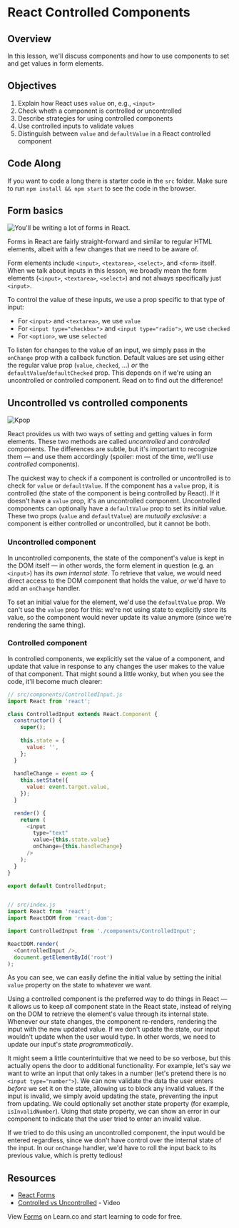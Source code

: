 # React Controlled Components

## Overview 

In this lesson, we'll discuss components and how to use components to set and get values in form elements. 

## Objectives
1. Explain how React uses `value` on, e.g., `<input>`
2. Check wheth a component is controlled or uncontrolled
3. Describe strategies for using controlled components
4. Use controlled inputs to validate values
5. Distinguish between `value` and `defaultValue` in a React controlled component
   
## Code Along 

If you want to code a long there is starter code in the `src` folder. Make sure to run `npm install && npm start` to see the code in the browser.

## Form basics
![You'll be writing a lot of forms in React.](http://s2.quickmeme.com/img/95/95a52393032e643e9817eda6d7485cc770865ea6929278386c8e723a6ca42adc.jpg)

Forms in React are fairly straight-forward and similar to regular HTML elements, albeit with a few changes that we need to be aware of.

Form elements include `<input>`, `<textarea>`, `<select>`, and `<form>` itself. When we talk about inputs in this lesson, we broadly mean the form elements (`<input>`, `<textarea>`, `<select>`) and not always specifically just `<input>`.

To control the value of these inputs, we use a prop specific to that type of input:

- For `<input>` and `<textarea>`, we use `value`
- For `<input type="checkbox">` and `<input type="radio">`, we use `checked`
- For `<option>`, we use `selected`

To listen for changes to the value of an input, we simply pass in the `onChange` prop with a callback function. Default values are set using either the regular value prop (`value`, `checked`, ...) _or_ the `defaultValue`/`defaultChecked` prop. This depends on if we're using an uncontrolled or controlled component. Read on to find out the difference!

## Uncontrolled vs controlled components
![Kpop](https://media.giphy.com/media/QcnfLD17Ebt28/giphy.gif)

React provides us with two ways of setting and getting values in form elements. These two methods are called _uncontrolled_ and _controlled_ components. The differences are subtle, but it's important to recognize them — and use them accordingly (spoiler: most of the time, we'll use _controlled_ components).

The quickest way to check if a component is controlled or uncontrolled is to check for `value` or `defaultValue`. If the component has a `value` prop, it is controlled (the state of the component is being controlled by React). If it doesn't have a `value` prop, it's an uncontrolled component. Uncontrolled components can optionally have a `defaultValue` prop to set its initial value. These two props (`value` and `defaultValue`) are _mutually exclusive_: a component is either controlled or uncontrolled, but it cannot be both.

### Uncontrolled component
In uncontrolled components, the state of the component's value is kept in the DOM itself — in other words, the form element in question (e.g. an `<input>`) has its _own internal state_. To retrieve that value, we would need direct access to the DOM component that holds the value, _or_ we'd have to add an `onChange` handler.

To set an initial value for the element, we'd use the `defaultValue` prop. We can't use the `value` prop for this: we're not using state to explicitly store its value, so the component would never update its value anymore (since we're rendering the same thing).

### Controlled component
In controlled components, we explicitly set the value of a component, and update that value in response to any changes the user makes to the value of that component. That might sound a little wonky, but when you see the code, it'll become much clearer:

```js
// src/components/ControlledInput.js
import React from 'react';

class ControlledInput extends React.Component {
  constructor() {
    super();
    
    this.state = {
      value: '',
    };
  }
  
  handleChange = event => {
    this.setState({
      value: event.target.value,
    });
  }

  render() {
    return (
      <input 
        type="text" 
        value={this.state.value} 
        onChange={this.handleChange} 
      />
    );
  }
}

export default ControlledInput;


// src/index.js
import React from 'react';
import ReactDOM from 'react-dom';

import ControlledInput from './components/ControlledInput';

ReactDOM.render(
  <ControlledInput />,
  document.getElementById('root')
);
```

As you can see, we can easily define the initial value by setting the initial `value` property on the state to whatever we want. 

Using a controlled component is the preferred way to do things in React — it allows us to keep _all_ component state in the React state, instead of relying on the DOM to retrieve the element's value through its internal state. Whenever our state changes, the component re-renders, rendering the input with the new updated value. If we don't update the state, our input wouldn't update when the user would type. In other words, we need to update our input's state _programmatically_.

It might seem a little counterintuitive that we need to be so verbose, but this actually opens the door to additional functionality. For example, let's say we want to write an input that only takes in a number (let's pretend there is no `<input type="number">`). We can now validate the data the user enters _before_ we set it on the state, allowing us to block any invalid values. If the input is invalid, we simply avoid updating the state, preventing the input from updating. We could optionally set another state property (for example, `isInvalidNumber`). Using that state property, we can show an error in our component to indicate that the user tried to enter an invalid value.

If we tried to do this using an uncontrolled component, the input would be entered regardless, since we don't have control over the internal state of the input. In our `onChange` handler, we'd have to roll the input back to its previous value, which is pretty tedious!

## Resources
- [React Forms](https://facebook.github.io/react/docs/forms.html)
- [Controlled vs Uncontrolled](https://www.sitepoint.com/video-controlled-vs-uncontrolled-components-in-react/) - Video

<p class='util--hide'>View <a href='https://learn.co/lessons/react-forms'>Forms</a> on Learn.co and start learning to code for free.</p>
